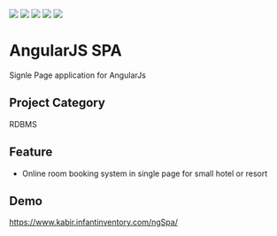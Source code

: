 <div>
    <img src="http://hits.dwyl.io/kabirkhyrul/AngularJS-SPA.svg">    
    <img src="https://img.shields.io/github/downloads/kabirkhyrul/AngularJS-SPA/total">
    <img src="https://img.shields.io/github/last-commit/kabirkhyrul/AngularJS-SPA/">
    <img src="https://img.shields.io/github/issues/kabirkhyrul/AngularJS-SPA/">
    <img src="https://img.shields.io/github/v/release/kabirkhyrul/AngularJS-SPA/">
    
</div>

# AngularJS SPA

Signle Page application for AngularJs

## Project Category

RDBMS

## Feature

<ul>
    <li>Online room booking system in single page for small hotel or resort</li>
</ul>

## Demo
https://www.kabir.infantinventory.com/ngSpa/